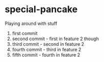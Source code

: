 # special-pancake

Playing around with stuff

1. first commit
2. second commit - first in feature 2 though
3. third commit - second in feature 2
4. fourth commit - third in feature 2
5. fifth commit - fourth in feature 2